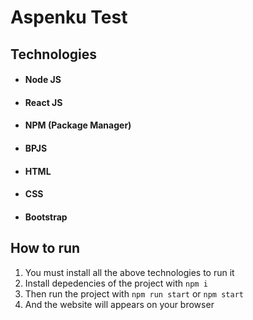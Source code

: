 # Aspenku Test

## Technologies

- #### Node JS
- #### React JS
- #### NPM (Package Manager)
- #### BPJS
- #### HTML
- #### CSS
- #### Bootstrap

## How to run

1. You must install all the above technologies to run it
2. Install depedencies of the project with `npm i`
3. Then run the project with `npm run start` or `npm start`
4. And the website will appears on your browser
